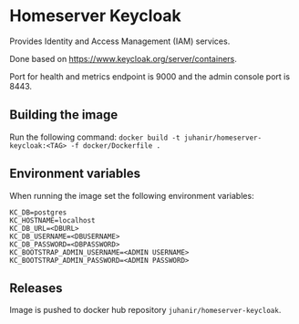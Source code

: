 # Homeserver Keycloak

Provides Identity and Access Management (IAM) services.

Done based on https://www.keycloak.org/server/containers.

Port for health and metrics endpoint is 9000 and the admin console port is 8443.

## Building the image

Run the following command:
`docker build -t juhanir/homeserver-keycloak:<TAG> -f docker/Dockerfile .`


## Environment variables

When running the image set the following environment variables:
```shell
KC_DB=postgres
KC_HOSTNAME=localhost
KC_DB_URL=<DBURL>
KC_DB_USERNAME=<DBUSERNAME>
KC_DB_PASSWORD=<DBPASSWORD>
KC_BOOTSTRAP_ADMIN_USERNAME=<ADMIN USERNAME>
KC_BOOTSTRAP_ADMIN_PASSWORD=<ADMIN PASSWORD>
```

## Releases

Image is pushed to docker hub repository `juhanir/homeserver-keycloak`.
